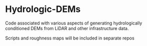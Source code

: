 # Hydrologic-DEMs
Code associated with various aspects of generating hydrologically conditioned DEMs from LiDAR and other infrastructure data.

Scripts and roughness maps will be included in separate repos
